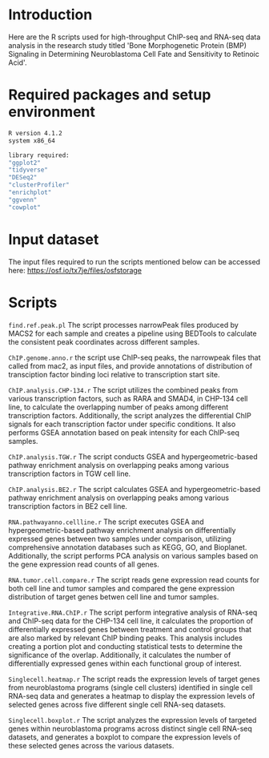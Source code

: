 # Introduction

Here are the R scripts used for high-throughput ChIP-seq and RNA-seq data analysis in the research study titled 
'Bone Morphogenetic Protein (BMP) Signaling in Determining Neuroblastoma Cell Fate and Sensitivity to Retinoic Acid'.


# Required packages and setup environment 

```sh
R version 4.1.2
system x86_64

library required:
"ggplot2"
"tidyverse"
"DESeq2"
"clusterProfiler"
"enrichplot"
"ggvenn"
"cowplot"
```

# Input dataset

The input files required to run the scripts mentioned below can be accessed here: https://osf.io/tx7je/files/osfstorage

# Scripts

`find.ref.peak.pl` The script processes narrowPeak files produced by MACS2 for each sample and creates a pipeline using BEDTools to calculate the consistent peak coordinates across different samples.  
 
`ChIP.genome.anno.r` the script use ChIP-seq peaks, the narrowpeak files that called from mac2, as input files, and provide annotations of distribution of transciption factor binding loci relative to transcription start site.  

`ChIP.analysis.CHP-134.r` The script utilizes the combined peaks from various transcription factors, such as RARA and SMAD4, in CHP-134 cell line, to calculate the overlapping number of peaks among different transcription factors. Additionally, the script analyzes the differential ChIP signals for each transcription factor under specific conditions. It also performs GSEA annotation based on peak intensity for each ChIP-seq samples.  

`ChIP.analysis.TGW.r` The script conducts GSEA and hypergeometric-based pathway enrichment analysis on overlapping peaks among various transcription factors in TGW cell line.

`ChIP.analysis.BE2.r` The script calculates GSEA and hypergeometric-based pathway enrichment analysis on overlapping peaks among various transcription factors in BE2 cell line.

`RNA.pathwayanno.cellline.r` The script executes GSEA and hypergeometric-based pathway enrichment analysis on differentially expressed genes between two samples under comparison, utilizing comprehensive annotation databases such as KEGG, GO, and Bioplanet. Additionally, the script performs PCA analysis on various samples based on the gene expression read counts of all genes.  

`RNA.tumor.cell.compare.r` The script reads gene expression read counts for both cell line and tumor samples and compared the gene expression distribution of target genes betwen cell line and tumor samples.

`Integrative.RNA.ChIP.r` The script perform integrative analysis of RNA-seq and ChIP-seq data for the CHP-134 cell line, it calculates the proportion of differentially expressed genes between treatment and control groups that are also marked by relevant ChIP binding peaks. This analysis includes creating a portion plot and conducting statistical tests to determine the significance of the overlap. Additionally, it calculates the number of differentially expressed genes within each functional group of interest.

`Singlecell.heatmap.r` The script reads the expression levels of target genes from neuroblastoma programs (single cell clusters) identified in single cell RNA-seq data and generates a heatmap to display the expression levels of selected genes across five different single cell RNA-seq datasets.

`Singlecell.boxplot.r` The script analyzes the expression levels of targeted genes within neuroblastoma programs across distinct single cell RNA-seq datasets, and generates a boxplot to compare the expression levels of these selected genes across the various datasets.


